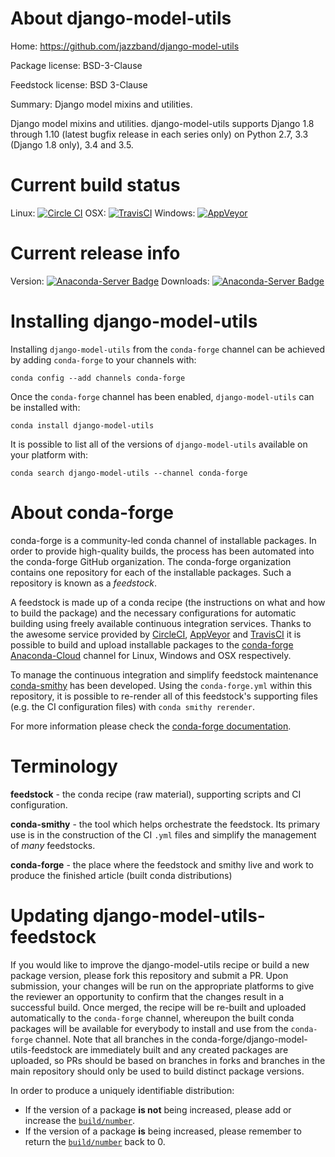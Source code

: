 About django-model-utils
========================

Home: https://github.com/jazzband/django-model-utils

Package license: BSD-3-Clause

Feedstock license: BSD 3-Clause

Summary: Django model mixins and utilities.

Django model mixins and utilities. django-model-utils supports Django 1.8 through 1.10 (latest bugfix release in each series only) on Python 2.7, 3.3 (Django 1.8 only), 3.4 and 3.5.

Current build status
====================

Linux: [![Circle CI](https://circleci.com/gh/conda-forge/django-model-utils-feedstock.svg?style=shield)](https://circleci.com/gh/conda-forge/django-model-utils-feedstock)
OSX: [![TravisCI](https://travis-ci.org/conda-forge/django-model-utils-feedstock.svg?branch=master)](https://travis-ci.org/conda-forge/django-model-utils-feedstock)
Windows: [![AppVeyor](https://ci.appveyor.com/api/projects/status/github/conda-forge/django-model-utils-feedstock?svg=True)](https://ci.appveyor.com/project/conda-forge/django-model-utils-feedstock/branch/master)

Current release info
====================
Version: [![Anaconda-Server Badge](https://anaconda.org/conda-forge/django-model-utils/badges/version.svg)](https://anaconda.org/conda-forge/django-model-utils)
Downloads: [![Anaconda-Server Badge](https://anaconda.org/conda-forge/django-model-utils/badges/downloads.svg)](https://anaconda.org/conda-forge/django-model-utils)

Installing django-model-utils
=============================

Installing `django-model-utils` from the `conda-forge` channel can be achieved by adding `conda-forge` to your channels with:

```
conda config --add channels conda-forge
```

Once the `conda-forge` channel has been enabled, `django-model-utils` can be installed with:

```
conda install django-model-utils
```

It is possible to list all of the versions of `django-model-utils` available on your platform with:

```
conda search django-model-utils --channel conda-forge
```


About conda-forge
=================

conda-forge is a community-led conda channel of installable packages.
In order to provide high-quality builds, the process has been automated into the
conda-forge GitHub organization. The conda-forge organization contains one repository
for each of the installable packages. Such a repository is known as a *feedstock*.

A feedstock is made up of a conda recipe (the instructions on what and how to build
the package) and the necessary configurations for automatic building using freely
available continuous integration services. Thanks to the awesome service provided by
[CircleCI](https://circleci.com/), [AppVeyor](http://www.appveyor.com/)
and [TravisCI](https://travis-ci.org/) it is possible to build and upload installable
packages to the [conda-forge](https://anaconda.org/conda-forge)
[Anaconda-Cloud](http://docs.anaconda.org/) channel for Linux, Windows and OSX respectively.

To manage the continuous integration and simplify feedstock maintenance
[conda-smithy](http://github.com/conda-forge/conda-smithy) has been developed.
Using the ``conda-forge.yml`` within this repository, it is possible to re-render all of
this feedstock's supporting files (e.g. the CI configuration files) with ``conda smithy rerender``.

For more information please check the [conda-forge documentation](https://conda-forge.org/docs/).

Terminology
===========

**feedstock** - the conda recipe (raw material), supporting scripts and CI configuration.

**conda-smithy** - the tool which helps orchestrate the feedstock.
                   Its primary use is in the construction of the CI ``.yml`` files
                   and simplify the management of *many* feedstocks.

**conda-forge** - the place where the feedstock and smithy live and work to
                  produce the finished article (built conda distributions)


Updating django-model-utils-feedstock
=====================================

If you would like to improve the django-model-utils recipe or build a new
package version, please fork this repository and submit a PR. Upon submission,
your changes will be run on the appropriate platforms to give the reviewer an
opportunity to confirm that the changes result in a successful build. Once
merged, the recipe will be re-built and uploaded automatically to the
`conda-forge` channel, whereupon the built conda packages will be available for
everybody to install and use from the `conda-forge` channel.
Note that all branches in the conda-forge/django-model-utils-feedstock are
immediately built and any created packages are uploaded, so PRs should be based
on branches in forks and branches in the main repository should only be used to
build distinct package versions.

In order to produce a uniquely identifiable distribution:
 * If the version of a package **is not** being increased, please add or increase
   the [``build/number``](http://conda.pydata.org/docs/building/meta-yaml.html#build-number-and-string).
 * If the version of a package **is** being increased, please remember to return
   the [``build/number``](http://conda.pydata.org/docs/building/meta-yaml.html#build-number-and-string)
   back to 0.